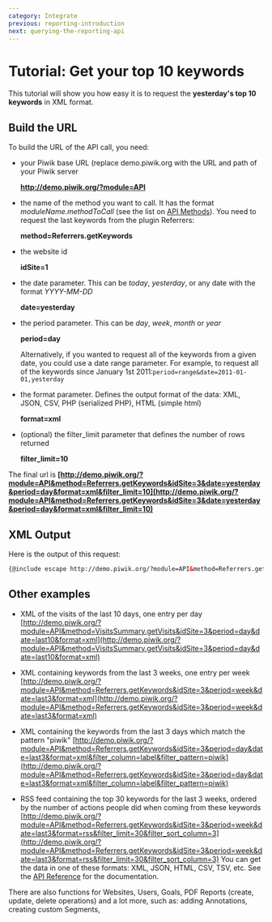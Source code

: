 ```yaml
---
category: Integrate
previous: reporting-introduction
next: querying-the-reporting-api
---
```

# Tutorial: Get your top 10 keywords

This tutorial will show you how easy it is to request the **yesterday's top 10 keywords** in XML format.

## Build the URL

To build the URL of the API call, you need:

- your Piwik base URL (replace demo.piwik.org with the URL and path of your Piwik server

    **http://demo.piwik.org/?module=API**

- the name of the method you want to call. It has the format _moduleName.methodToCall_ (see the list on [API Methods](/api-reference/reporting-api#api-method-list)). You need to request the last keywords from the plugin Referrers:

    **method=Referrers.getKeywords**

- the website id

    **idSite=1**

- the date parameter. This can be _today_, _yesterday_, or any date with the format _YYYY-MM-DD_

    **date=yesterday**

- the period parameter. This can be _day_, _week_, _month_ or _year_

    **period=day**

    Alternatively, if you wanted to request all of the keywords from a given date, you could use a date range parameter. For example, to request all of the keywords since January 1st 2011:`period=range&date=2011-01-01,yesterday`

- the format parameter. Defines the output format of the data: XML, JSON, CSV, PHP (serialized PHP), HTML (simple html)

    **format=xml**

- (optional) the filter_limit parameter that defines the number of rows returned

    **filter_limit=10**

The final url is **[http://demo.piwik.org/?module=API&method=Referrers.getKeywords&idSite=3&date=yesterday&period=day&format=xml&filter_limit=10](http://demo.piwik.org/?module=API&method=Referrers.getKeywords&idSite=3&date=yesterday&period=day&format=xml&filter_limit=10)**

## XML Output

Here is the output of this request:

```xml
{@include escape http://demo.piwik.org/?module=API&method=Referrers.getKeywords&idSite=3&date=yesterday&period=day&format=xml&filter_limit=10}
```

## Other examples

*   XML of the visits of the last 10 days, one entry per day
[http://demo.piwik.org/?module=API&method=VisitsSummary.getVisits&idSite=3&period=day&date=last10&format=xml](http://demo.piwik.org/?module=API&method=VisitsSummary.getVisits&idSite=3&period=day&date=last10&format=xml)

*   XML containing keywords from the last 3 weeks, one entry per week
[http://demo.piwik.org/?module=API&method=Referrers.getKeywords&idSite=3&period=week&date=last3&format=xml](http://demo.piwik.org/?module=API&method=Referrers.getKeywords&idSite=3&period=week&date=last3&format=xml)

*   XML containing the keywords from the last 3 days which match the pattern "piwik"
[http://demo.piwik.org/?module=API&method=Referrers.getKeywords&idSite=3&period=day&date=last3&format=xml&filter_column=label&filter_pattern=piwik](http://demo.piwik.org/?module=API&method=Referrers.getKeywords&idSite=3&period=day&date=last3&format=xml&filter_column=label&filter_pattern=piwik)

*   RSS feed containing the top 30 keywords for the last 3 weeks,  ordered by the number of actions people did when coming from these  keywords
[http://demo.piwik.org/?module=API&method=Referrers.getKeywords&idSite=3&period=week&date=last3&format=rss&filter_limit=30&filter_sort_column=3](http://demo.piwik.org/?module=API&method=Referrers.getKeywords&idSite=3&period=week&date=last3&format=rss&filter_limit=30&filter_sort_column=3)
You can get the data in one of these formats: XML, JSON, HTML, CSV, TSV, etc. See the [API Reference](/api-reference/reporting-api) for the documentation.

There are also functions for Websites, Users, Goals, PDF Reports (create, update, delete operations) and a lot more, such as: adding Annotations, creating custom Segments,
